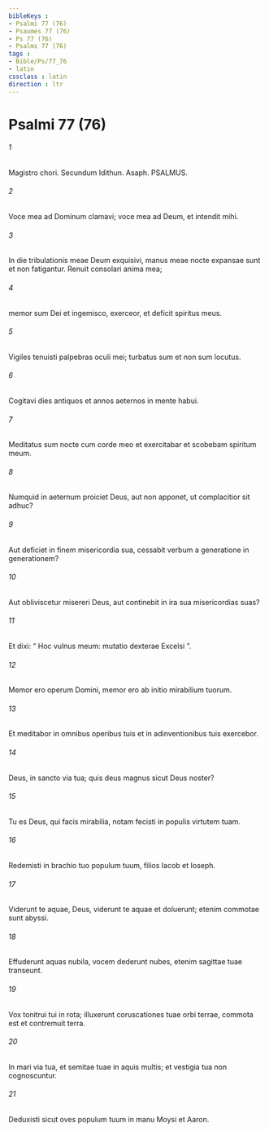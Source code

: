 ```yaml
---
bibleKeys : 
- Psalmi 77 (76)
- Psaumes 77 (76)
- Ps 77 (76)
- Psalms 77 (76)
tags : 
- Bible/Ps/77_76
- latin
cssclass : latin
direction : ltr
---
```


# Psalmi 77 (76)

###### 1
Magistro chori. Secundum Idithun. Asaph. PSALMUS.
###### 2
Voce mea ad Dominum clamavi; voce mea ad Deum, et intendit mihi.
###### 3
In die tribulationis meae Deum exquisivi, manus meae nocte expansae sunt et non fatigantur. Renuit consolari anima mea;
###### 4
memor sum Dei et ingemisco, exerceor, et deficit spiritus meus.
###### 5
Vigiles tenuisti palpebras oculi mei; turbatus sum et non sum locutus.
###### 6
Cogitavi dies antiquos et annos aeternos in mente habui.
###### 7
Meditatus sum nocte cum corde meo et exercitabar et scobebam spiritum meum.
###### 8
Numquid in aeternum proiciet Deus, aut non apponet, ut complacitior sit adhuc?
###### 9
Aut deficiet in finem misericordia sua, cessabit verbum a generatione in generationem?
###### 10
Aut obliviscetur misereri Deus, aut continebit in ira sua misericordias suas?
###### 11
Et dixi: “ Hoc vulnus meum: mutatio dexterae Excelsi ”.
###### 12
Memor ero operum Domini, memor ero ab initio mirabilium tuorum.
###### 13
Et meditabor in omnibus operibus tuis et in adinventionibus tuis exercebor.
###### 14
Deus, in sancto via tua; quis deus magnus sicut Deus noster?
###### 15
Tu es Deus, qui facis mirabilia, notam fecisti in populis virtutem tuam.
###### 16
Redemisti in brachio tuo populum tuum, filios Iacob et Ioseph.
###### 17
Viderunt te aquae, Deus, viderunt te aquae et doluerunt; etenim commotae sunt abyssi.
###### 18
Effuderunt aquas nubila, vocem dederunt nubes, etenim sagittae tuae transeunt.
###### 19
Vox tonitrui tui in rota; illuxerunt coruscationes tuae orbi terrae, commota est et contremuit terra.
###### 20
In mari via tua, et semitae tuae in aquis multis; et vestigia tua non cognoscuntur.
###### 21
Deduxisti sicut oves populum tuum in manu Moysi et Aaron.
